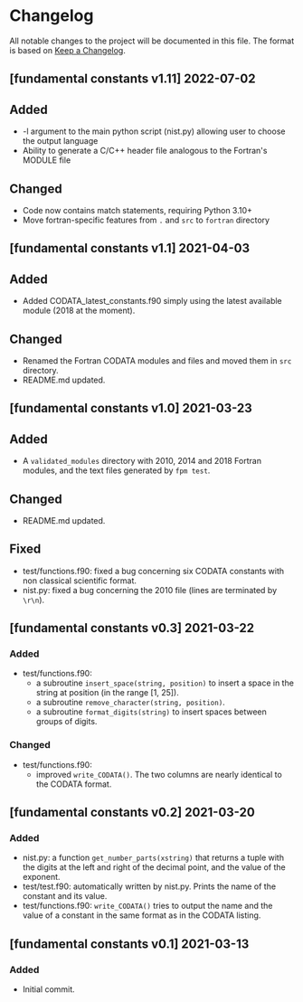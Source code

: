 # Changelog
All notable changes to the project will be documented in this file.
The format is based on [Keep a Changelog](https://keepachangelog.com/en/1.0.0/).

## [fundamental constants v1.11] 2022-07-02

## Added
- -l argument to the main python script (nist.py) allowing user to choose the output language
- Ability to generate a C/C++ header file analogous to the Fortran's MODULE file

## Changed
- Code now contains match statements, requiring Python 3.10+
- Move fortran-specific features from `.` and `src` to `fortran` directory
## [fundamental constants v1.1] 2021-04-03

## Added
- Added CODATA_latest_constants.f90 simply using the latest available module (2018 at the moment).

## Changed
- Renamed the Fortran CODATA modules and files and moved them in `src` directory.
- README.md updated.


## [fundamental constants v1.0] 2021-03-23

## Added
- A `validated_modules` directory with 2010, 2014 and 2018 Fortran modules, and the text files generated by `fpm test`.

## Changed
- README.md updated.

## Fixed
- test/functions.f90: fixed a bug concerning six CODATA constants with non classical scientific format.
- nist.py: fixed a bug concerning the 2010 file (lines are terminated by `\r\n`).


## [fundamental constants v0.3] 2021-03-22

### Added
- test/functions.f90:
    - a subroutine `insert_space(string, position)` to insert a space in the string at position (in the range [1, 25]).
    - a subroutine `remove_character(string, position)`.
    - a subroutine `format_digits(string)` to insert spaces between groups of digits.

### Changed
- test/functions.f90:
    - improved `write_CODATA()`. The two columns are nearly identical to the CODATA format.

    
## [fundamental constants v0.2] 2021-03-20

### Added
- nist.py: a function `get_number_parts(xstring)` that returns a tuple with the digits at the left and right of the decimal point, and the value of the exponent.
- test/test.f90: automatically written by nist.py. Prints the name of the constant and its value.
- test/functions.f90: `write_CODATA()` tries to output the name and the value of a constant in the same format as in the CODATA listing.


## [fundamental constants v0.1] 2021-03-13

### Added
- Initial commit.
